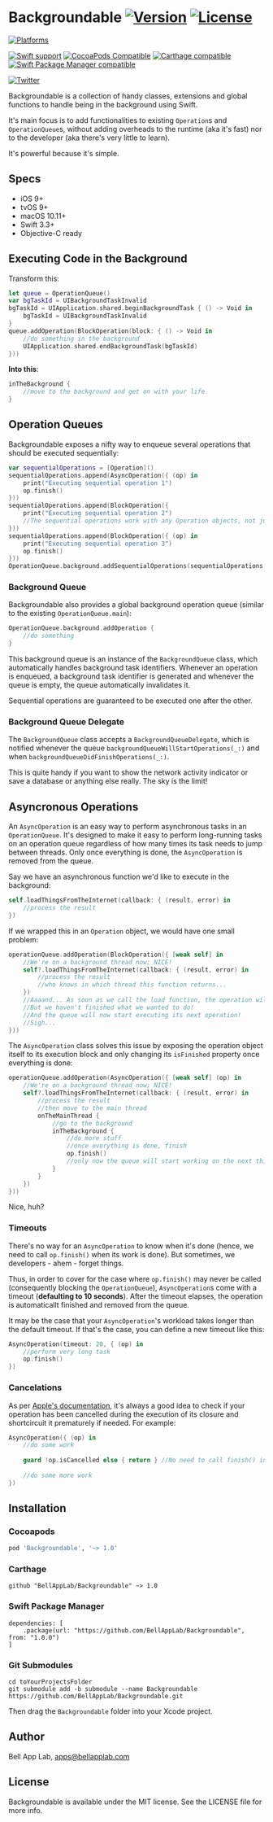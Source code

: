 # Backgroundable [![Version](https://img.shields.io/badge/Version-1.0.svg?colorB=black)](#installation) [![License](https://img.shields.io/cocoapods/l/Backgroundable.svg?colorB=black)](#license)

<p align="center">

[![Platforms](https://img.shields.io/badge/Platforms-iOS%20%7C%20macOS%20%7C%tvOS%20%7C%20Linux.svg?colorA=brightgreen)](#installation)

[![Swift support](https://img.shields.io/badge/Swift-3.3%20%7C%204.1.svg?colorA=red)](#swift-versions-support)
[![CocoaPods Compatible](https://img.shields.io/cocoapods/v/Backgroundable.svg?style=flat&label=CocoaPods&colorA=28a745&&colorB=4E4E4E)](https://cocoapods.org/pods/Backgroundable)
[![Carthage compatible](https://img.shields.io/badge/Carthage-compatible-brightgreen.svg?style=flat&colorA=28a745&&colorB=4E4E4E)](https://github.com/Carthage/Carthage)
[![Swift Package Manager compatible](https://img.shields.io/badge/SPM-compatible-brightgreen.svg?style=flat&colorA=28a745&&colorB=4E4E4E)](https://github.com/apple/swift-package-manager)

[![Twitter](https://img.shields.io/badge/Twitter-@BellAppLab-blue.svg?style=flat)](http://twitter.com/BellAppLab)
</p>

Backgroundable is a collection of handy classes, extensions and global functions to handle being in the background using Swift.

It's main focus is to add functionalities to existing `Operation`s and `OperationQueue`s, without adding overheads to the runtime (aka it's fast) nor to the developer (aka there's very little to learn).

It's powerful because it's simple.

## Specs

* iOS 9+
* tvOS 9+
* macOS 10.11+
* Swift 3.3+
* Objective-C ready

## Executing Code in the Background

Transform this:

```swift
let queue = OperationQueue()
var bgTaskId = UIBackgroundTaskInvalid
bgTaskId = UIApplication.shared.beginBackgroundTask { () -> Void in
    bgTaskId = UIBackgroundTaskInvalid
}
queue.addOperation(BlockOperation(block: { () -> Void in
    //do something in the background
    UIApplication.shared.endBackgroundTask(bgTaskId)
}))
```
    
**Into this**:

```swift
inTheBackground {
    //move to the background and get on with your life
}
```

## Operation Queues

Backgroundable exposes a nifty way to enqueue several operations that should be executed sequentially:

```swift
var sequentialOperations = [Operation]()
sequentialOperations.append(AsyncOperation({ (op) in
    print("Executing sequential operation 1")
    op.finish()
}))
sequentialOperations.append(BlockOperation({ 
    print("Executing sequential operation 2")
    //The sequential operations work with any Operation objects, not just AsyncOperations
}))
sequentialOperations.append(BlockOperation({ (op) in
    print("Executing sequential operation 3")
    op.finish()
}))
OperationQueue.background.addSequentialOperations(sequentialOperations, waitUntilFinished: false)
```

### Background Queue

Backgroundable also provides a global background operation queue (similar to the existing `OperationQueue.main`):

```swift
OperationQueue.background.addOperation {
    //do something
}
```

This background queue is an instance of the `BackgroundQueue` class, which automatically handles background task identifiers. Whenever an operation is enqueued, a background task identifier is generated and whenever the queue is empty, the queue automatically invalidates it. 

Sequential operations are guaranteed to be executed one after the other.

### Background Queue Delegate

The `BackgroundQueue` class accepts a `BackgroundQueueDelegate`, which is notified whenever the queue `backgroundQueueWillStartOperations(_:)` and when `backgroundQueueDidFinishOperations(_:)`. 

This is quite handy if you want to show the network activity indicator or save a database or anything else really. The sky is the limit!

## Asyncronous Operations

An `AsyncOperation` is an easy way to perform asynchronous tasks in an `OperationQueue`. It's designed to make it easy to perform long-running tasks on an operation queue regardless of how many times its task needs to jump between threads. Only once everything is done, the `AsyncOperation` is removed from the queue. 

Say we have an asynchronous function we'd like to execute in the background:

```swift
self.loadThingsFromTheInternet(callback: { (result, error) in
    //process the result
})
```

If we wrapped this in an `Operation` object, we would have one small problem:

```swift
operationQueue.addOperation(BlockOperation({ [weak self] in
    //We're on a background thread now; NICE!
    self?.loadThingsFromTheInternet(callback: { (result, error) in
        //process the result
        //who knows in which thread this function returns... 
    })
    //Aaaand... As soon as we call the load function, the operation will already be finished and removed from the queue
    //But we haven't finished what we wanted to do!
    //And the queue will now start executing its next operation!
    //Sigh...
}))
```

The `AsyncOperation` class solves this issue by exposing the operation object itself to its execution block and only changing its `isFinished` property once everything is done:

```swift
operationQueue.addOperation(AsyncOperation({ [weak self] (op) in
    //We're on a background thread now; NICE!
    self?.loadThingsFromTheInternet(callback: { (result, error) in
        //process the result
        //then move to the main thread
        onTheMainThread {
            //go to the background
            inTheBackground {
                //do more stuff 
                //once everything is done, finish
                op.finish()
                //only now the queue will start working on the next thing
            }
        }
    })
}))
```

Nice, huh?

### Timeouts

There's no way for an `AsyncOperation` to know when it's done (hence, we need to call `op.finish()` when its work is done). But sometimes, we developers - ahem - forget things. 

Thus, in order to cover for the case where `op.finish()` may never be called (consequently blocking the `OperationQueue`), `AsyncOperation`s come with a timeout (**defaulting to 10 seconds**). After the timeout elapses, the operation is automaticallt finished and removed from the queue. 

It may be the case that your `AsyncOperation`'s workload takes longer than the default timeout. If that's the case, you can define a new timeout like this:

```swift
AsyncOperation(timeout: 20, { (op) in
    //perform very long task
    op.finish()
})
```

### Cancelations

As per [Apple's documentation](https://developer.apple.com/documentation/foundation/operation/1408418-iscancelled), it's always a good idea to check if your operation has been cancelled during the execution of its closure and shortcircuit it prematurely if needed. For example:

```swift
AsyncOperation({ (op) in 
    //do some work
    
    guard !op.isCancelled else { return } //No need to call finish() in this case
    
    //do some more work
})
```

## Installation

### Cocoapods

```ruby
pod 'Backgroundable', '~> 1.0'
```

### Carthage

```
github "BellAppLab/Backgroundable" ~> 1.0
```

### Swift Package Manager

```
dependencies: [
    .package(url: "https://github.com/BellAppLab/Backgroundable", from: "1.0.0")
]
```

### Git Submodules

```
cd toYourProjectsFolder
git submodule add -b submodule --name Backgroundable https://github.com/BellAppLab/Backgroundable.git
```

Then drag the `Backgroundable` folder into your Xcode project.

## Author

Bell App Lab, apps@bellapplab.com

## License

Backgroundable is available under the MIT license. See the LICENSE file for more info.
